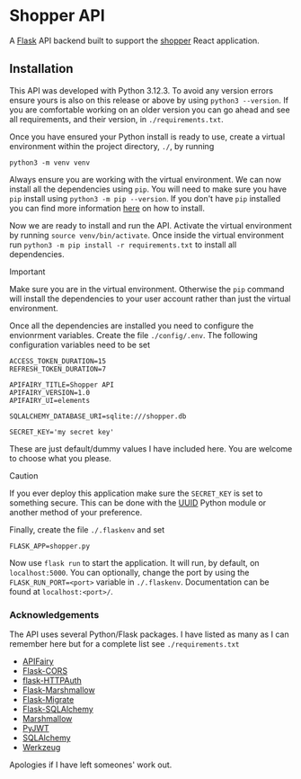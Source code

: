 # Shopper API
A [Flask](https://flask.palletsprojects.com/en/stable/) API backend built to support the [shopper](https://github.com/zeta-squared/shopper) React application.

## Installation
This API was developed with Python 3.12.3. To avoid any version errors ensure yours is also on this release or above by using `python3 --version`. If you are comfortable working on an older version you can go ahead and see all requirements, and their version, in `./requirements.txt`.

Once you have ensured your Python install is ready to use, create a virtual environment within the project directory, `./`, by running
```
python3 -m venv venv
```
Always ensure you are working with the virtual environment. We can now install all the dependencies using `pip`. You will need to make sure you have `pip` install using `python3 -m pip --version`. If you don't have `pip` installed you can find more information [here](https://pip.pypa.io/en/stable/installation/') on how to install.

Now we are ready to install and run the API. Activate the virtual environment by running `source venv/bin/activate`. Once inside the virtual environment run `python3 -m pip install -r requirements.txt` to install all dependencies.
>[!IMPORTANT]
>Make sure you are in the virtual environment. Otherwise the `pip` command will install the dependencies to your user account rather than just the virtual environment.

Once all the dependencies are installed you need to configure the envionrment variables. Create the file `./config/.env`. The following configuration variables need to be set
```
ACCESS_TOKEN_DURATION=15
REFRESH_TOKEN_DURATION=7

APIFAIRY_TITLE=Shopper API
APIFAIRY_VERSION=1.0
APIFAIRY_UI=elements

SQLALCHEMY_DATABASE_URI=sqlite:///shopper.db

SECRET_KEY='my secret key'
```
These are just default/dummy values I have included here. You are welcome to choose what you please.
>[!CAUTION]
>If you ever deploy this application make sure the `SECRET_KEY` is set to something secure. This can be done with the [UUID](https://docs.python.org/3/library/uuid.html) Python module or another method of your preference.

Finally, create the file `./.flaskenv` and set
```
FLASK_APP=shopper.py
```
Now use `flask run` to start the application. It will run, by default, on `localhost:5000`. You can optionally, change the port by using the `FLASK_RUN_PORT=<port>` variable in `./.flaskenv`. Documentation can be found at `localhost:<port>/`.

### Acknowledgements
The API uses several Python/Flask packages. I have listed as many as I can remember here but for a complete list see `./requirements.txt`
- [APIFairy](https://apifairy.readthedocs.io)
- [Flask-CORS](https://flask-cors.readthedocs.io/en/latest)
- [flask-HTTPAuth](https://flask-httpauth.readthedocs.io)
- [Flask-Marshmallow](https://flask-marshmallow.readthedocs.io)
- [Flask-Migrate](https://flask-migrate.readthedocs.io)
- [Flask-SQLAlchemy](https://flask-sqlalchemy.readthedocs.io)
- [Marshmallow](https://marshmallow.readthedocs.io)
- [PyJWT](https://pyjwt.readthedocs.io/en/latest)
- [SQLAlchemy](https://www.sqlalchemy.org)
- [Werkzeug](https://werkzeug.palletsprojects.com)

Apologies if I have left someones' work out.
